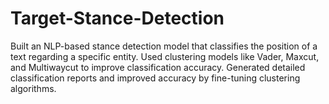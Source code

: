 # Target-Stance-Detection


Built an NLP-based stance detection model that classifies the position of a text regarding a specific entity.
Used clustering models like Vader, Maxcut, and Multiwaycut to improve classification accuracy.
Generated detailed classification reports and improved accuracy by fine-tuning clustering algorithms.
